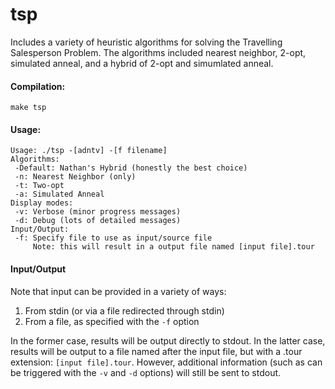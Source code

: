tsp
===

Includes a variety of heuristic algorithms for solving the Travelling Salesperson Problem.  The algorithms included nearest neighbor, 2-opt, simulated anneal, and a hybrid of 2-opt and simumlated anneal.

#### Compilation:
`make tsp`

#### Usage:
	Usage: ./tsp -[adntv] -[f filename]
	Algorithms:
	 -Default: Nathan's Hybrid (honestly the best choice)
	 -n: Nearest Neighbor (only)
	 -t: Two-opt
	 -a: Simulated Anneal
	Display modes:
	 -v: Verbose (minor progress messages)
	 -d: Debug (lots of detailed messages)
	Input/Output:
	 -f: Specify file to use as input/source file
	     Note: this will result in a output file named [input file].tour

#### Input/Output
Note that input can be provided in a variety of ways:

1. From stdin (or via a file redirected through stdin)
2. From a file, as specified with the `-f` option

In the former case, results will be output directly to stdout.  In the latter case, results will be output to a file named after the input file, but with a .tour extension: `[input file].tour`.  However, additional information (such as can be triggered with the `-v` and `-d` options) will still be sent to stdout.
